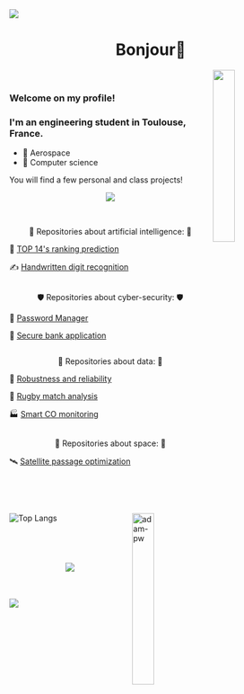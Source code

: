 <img src="https://user-images.githubusercontent.com/73097560/115834477-dbab4500-a447-11eb-908a-139a6edaec5c.gif">

<h1 align="center"> Bonjour👋 </h1>

<img align="right" width="28%" src="https://owlbertsio-resized.s3.amazonaws.com/Popper.psd.full.png">

<br>

### Welcome on my profile! 
### I'm an engineering student in Toulouse, France.
- 🚀 Aerospace
- 🧪 Computer science

You will find a few personal and class projects!


<p align="center">
  <img src="https://capsule-render.vercel.app/api?type=waving&color=gradient&height=65&section=footer"/>
</p>

<br>

<p align="center">
   🤖 Repositories about artificial intelligence:  🤖

   🏉 [TOP 14's ranking prediction](https://github.com/Ad882/TOP-14-s-2022---2023-ranking-prediction) 

   ✍️ [Handwritten digit recognition](https://github.com/Ad882/Handwritten-digit-recognition) 
   
</p>

##

<p align="center">
   🛡️ Repositories about cyber-security:  🛡️
   
   🔐 [Password Manager](https://github.com/Ad882/password-manager)
   
   🏦 [Secure bank application](https://github.com/Ad882/Secure-bank-application) 
   
</p>

##

<p align="center">
   💾 Repositories about data:  💾

   🚁 [Robustness and reliability](https://github.com/Ad882/Robustness-and-reliability) 

   🏉 [Rugby match analysis](https://github.com/Ad882/Rugby-match-analysis) 

   🏭 [Smart CO monitoring](https://github.com/Ad882/Smart-CO-monitoring) 
   
</p>


##

<p align="center">
   🌠 Repositories about space:  🌠

   🛰️ [Satellite passage optimization](https://github.com/Ad882/reactive-covering) 

   <!-- 
   🌌 [Spatial environment](https://github.com/Ad882/) 
   -->

   
</p>

##


<br>
<br>

<p><img align="right" width="28%" src="https://github.com/Adam-pw/Adam-pw/blob/main/animation_500_kxa883sd.gif" alt="adam-pw" /></p>

![Top Langs](https://github-readme-stats.vercel.app/api/top-langs/?username=ad882&hide=Makefile&layout=donut&bg_color=0d1117&text_color=c8c8ff&title_color=f2cb42&hide_border=true)




###


<br>
<br>
<!-- 
<h2 align="center">🏆 Github trophies 🏆</h2>
<p align="center">
  <a href="https://github.com/Ad882/github-profile-trophy">
    <img src="https://github-profile-trophy.vercel.app/?username=Ad882&row=1&column=9&margin-w=20&margin-h=20" alt="GitHub Trophies">
  </a>
</p>
--> 

<p align="center">
  <a href="https://skillicons.dev">
    <img src="https://skillicons.dev/icons?i=windows,linux,vscode,git,md,py,tensorflow,mysql,postgres,docker,html,css,c" />
  </a>
</p>


<!-- 
<p align="center">
   <img src="https://github.com/Ad882/Ad882/blob/output/github-contribution-grid-snake.svg" alt="snake svg">
</p>
--> 


<br>
<br>


<img src="https://user-images.githubusercontent.com/73097560/115834477-dbab4500-a447-11eb-908a-139a6edaec5c.gif">
